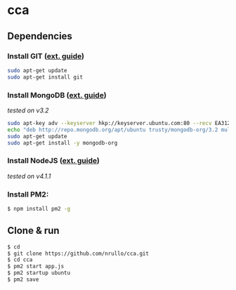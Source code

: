 # cca

## Dependencies

### Install GIT ([ext. guide](https://www.digitalocean.com/community/tutorials/how-to-install-git-on-ubuntu-14-04))
```bash
sudo apt-get update
sudo apt-get install git
```

### Install MongoDB ([ext. guide](https://docs.mongodb.org/manual/tutorial/install-mongodb-on-ubuntu/))
_tested on v3.2_
```bash
sudo apt-key adv --keyserver hkp://keyserver.ubuntu.com:80 --recv EA312927
echo "deb http://repo.mongodb.org/apt/ubuntu trusty/mongodb-org/3.2 multiverse" | sudo tee /etc/apt/sources.list.d/mongodb-org-3.2.list
sudo apt-get update
sudo apt-get install -y mongodb-org
```

### Install NodeJS ([ext. guide](https://www.digitalocean.com/community/tutorials/how-to-install-node-js-with-nvm-node-version-manager-on-a-vps))
_tested on v4.1.1_

### Install PM2:
```bash
$ npm install pm2 -g
```

## Clone & run
```bash
$ cd
$ git clone https://github.com/nrullo/cca.git
$ cd cca
$ pm2 start app.js
$ pm2 startup ubuntu
$ pm2 save
```
